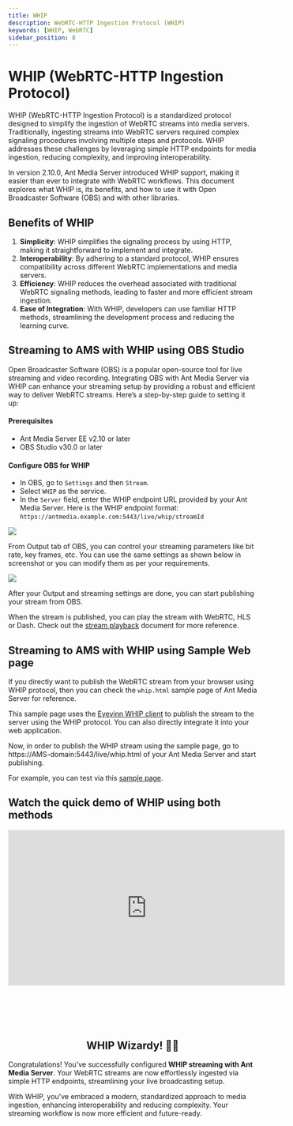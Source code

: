 ```yaml
---
title: WHIP
description: WebRTC-HTTP Ingestion Protocol (WHIP)
keywords: [WHIP, WebRTC]
sidebar_position: 8
---
```


# WHIP (WebRTC-HTTP Ingestion Protocol)

WHIP (WebRTC-HTTP Ingestion Protocol) is a standardized protocol designed to simplify the ingestion of WebRTC streams into media servers. Traditionally, ingesting streams into WebRTC servers required complex signaling procedures involving multiple steps and protocols. WHIP addresses these challenges by leveraging simple HTTP endpoints for media ingestion, reducing complexity, and improving interoperability.

In version 2.10.0, Ant Media Server introduced WHIP support, making it easier than ever to integrate with WebRTC workflows. This document explores what WHIP is, its benefits, and how to use it with Open Broadcaster Software (OBS) and with other libraries.

## Benefits of WHIP

1.  **Simplicity**: WHIP simplifies the signaling process by using HTTP, making it straightforward to implement and integrate.
2.  **Interoperability**: By adhering to a standard protocol, WHIP ensures compatibility across different WebRTC implementations and media servers.
3.  **Efficiency**: WHIP reduces the overhead associated with traditional WebRTC signaling methods, leading to faster and more efficient stream ingestion.
4.  **Ease of Integration**: With WHIP, developers can use familiar HTTP methods, streamlining the development process and reducing the learning curve.

## Streaming to AMS with WHIP using OBS Studio 

Open Broadcaster Software (OBS) is a popular open-source tool for live streaming and video recording. Integrating OBS with Ant Media Server via WHIP can enhance your streaming setup by providing a robust and efficient way to deliver WebRTC streams. Here’s a step-by-step guide to setting it up:

#### Prerequisites

- Ant Media Server EE v2.10 or later
- OBS Studio v30.0 or later

#### Configure OBS for WHIP

- In OBS, go to  `Settings`  and then  `Stream`.
- Select `WHIP` as the service.
- In the  `Server`  field, enter the WHIP endpoint URL provided by your Ant Media Server. Here is the WHIP endpoint format: 
`https://antmedia.example.com:5443/live/whip/streamId`

 ![](@site/static/img/publish-live-stream/whip/whip-settings.png)

From Output tab of OBS, you can control your streaming parameters like bit rate, key frames, etc. You can use the same settings as shown below in screenshot or you can modify them as per your requirements.

![](@site/static/img/obs-rtmp-image/OBS-Output.png)

After your Output and streaming settings are done, you can start publishing your stream from OBS.

When the stream is published, you can play the stream with WebRTC, HLS or Dash. Check out the [stream playback](https://antmedia.io/docs/category/playing-live-streams/) document for more reference.


## Streaming to AMS with WHIP using Sample Web page

If you directly want to publish the WebRTC stream from your browser using WHIP protocol, then you can check the `whip.html` sample page of Ant Media Server for reference. 

This sample page uses the [Eyevinn WHIP client](https://www.npmjs.com/package/@eyevinn/whip-endpoint) to publish the stream to the server using the WHIP protocol. You can also directly integrate it into your web application.

Now, in order to publish the WHIP stream using the sample page, go to https://AMS-domain:5443/live/whip.html of your Ant Media Server and start publishing.

For example, you can test via this [sample page](https://test.antmedia.io:5443/live/whip.html).


## Watch the quick demo of WHIP using both methods

<iframe width="560" height="315" src="https://www.youtube.com/embed/hw0gs7Dxym4?si=UyJ2sATPyMF-iWWO" title="YouTube video player" frameborder="0" allow="accelerometer; autoplay; clipboard-write; encrypted-media; gyroscope; picture-in-picture; web-share" referrerpolicy="strict-origin-when-cross-origin" allowfullscreen></iframe>


<br /><br />
---

<div align="center">
<h2> WHIP Wizardy! 🎩✨ </h2>
</div>

Congratulations! You've successfully configured **WHIP streaming with Ant Media Server**. Your WebRTC streams are now effortlessly ingested via simple HTTP endpoints, streamlining your live broadcasting setup.

With WHIP, you've embraced a modern, standardized approach to media ingestion, enhancing interoperability and reducing complexity. Your streaming workflow is now more efficient and future-ready.

